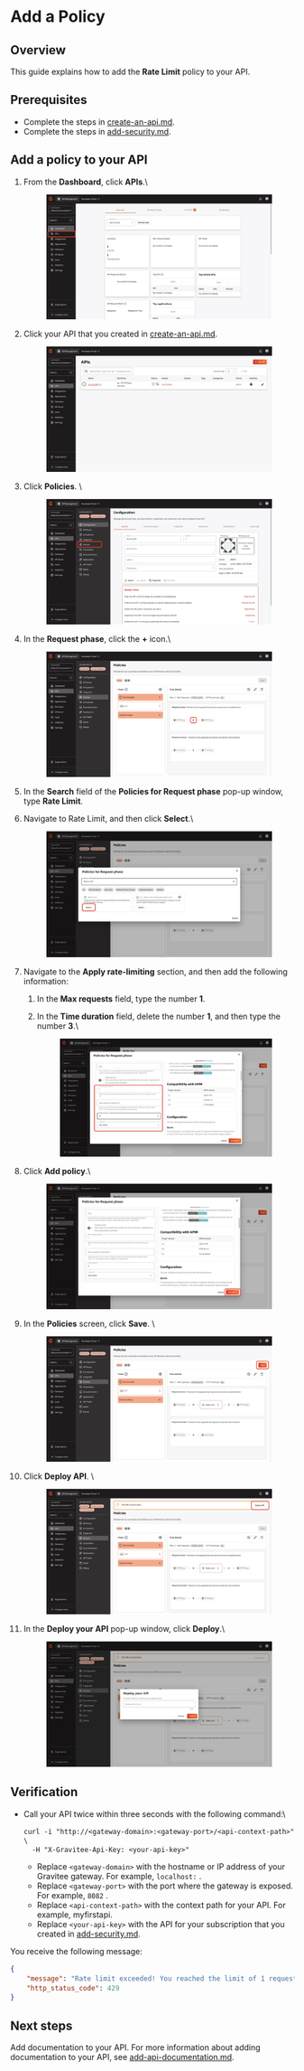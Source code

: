 # Add a Policy

## Overview

This guide explains how to add the **Rate Limit** policy to your API.

## Prerequisites&#x20;

* Complete the steps in [create-an-api.md](create-an-api.md "mention").
* Complete the steps in [add-security.md](add-security.md "mention").

## Add a policy to your API

1.  From the **Dashboard**, click **APIs**.\


    <figure><img src="../../.gitbook/assets/D2F7C967-F0C7-4992-984D-0684E5BE02C4.jpeg" alt=""><figcaption></figcaption></figure>
2.  Click your API that you created in [create-an-api.md](create-an-api.md "mention").\
    &#x20;

    <figure><img src="../../.gitbook/assets/image (358).png" alt=""><figcaption></figcaption></figure>
3.  Click **Policies**. \


    <figure><img src="../../.gitbook/assets/241E3A83-3746-47BA-9361-76312CA849E5.jpeg" alt=""><figcaption></figcaption></figure>
4.  In the **Request phase**, click the **+** icon.\


    <figure><img src="../../.gitbook/assets/1053008C-CE95-4FC4-868C-992C86122B02.jpeg" alt=""><figcaption></figcaption></figure>
5. In the **Search** field of the **Policies for Request phase** pop-up window, type **Rate Limit**.
6.  Navigate to Rate Limit, and then click **Select**.\


    <figure><img src="../../.gitbook/assets/7A919B5F-058C-437F-A7B1-FB48A370A0A8.jpeg" alt=""><figcaption></figcaption></figure>
7. Navigate to the **Apply rate-limiting** section, and then add the following information:
   1. &#x20;In the **Max requests** field, type the number **1**.&#x20;
   2.  In the **Time duration** field, delete the number **1**, and then type the number **3**.\


       <figure><img src="../../.gitbook/assets/C4FF3909-CCE6-4A43-8F48-D7A603485D17.jpeg" alt=""><figcaption></figcaption></figure>
8.  Click **Add policy**.\


    <figure><img src="../../.gitbook/assets/73534139-73DB-4AD0-9B8A-69B7FDC9A7F4.jpeg" alt=""><figcaption></figcaption></figure>
9.  In the **Policies** screen, click **Save**. \


    <figure><img src="../../.gitbook/assets/D36930DA-6E96-4B2E-8D0C-9AE36C4CFD1F.jpeg" alt=""><figcaption></figcaption></figure>
10. Click **Deploy API**. \


    <figure><img src="../../.gitbook/assets/1E2DDE15-217B-45E8-A1E6-20A12282B0E8.jpeg" alt=""><figcaption></figcaption></figure>
11. In the **Deploy your API** pop-up window, click **Deploy**.\


    <figure><img src="../../.gitbook/assets/image (359).png" alt=""><figcaption></figcaption></figure>

## Verification&#x20;

*   Call your API twice within three seconds with the following command:\


    ```
    curl -i "http://<gateway-domain>:<gateway-port>/<api-context-path>" \
      -H "X-Gravitee-Api-Key: <your-api-key>"
    ```

    * Replace `<gateway-domain>` with the hostname or IP address of your Gravitee gateway. For example, `localhost:` .
    * Replace `<gateway-port>` with the port where the gateway is exposed. For example, `8082` .
    * Replace `<api-context-path>` with the context path for your API. For example, myfirstapi.
    * Replace `<your-api-key>` with the API for your subscription that you created in [add-security.md](add-security.md "mention").

You receive the following message:

```json
{
    "message": "Rate limit exceeded! You reached the limit of 1 requests per 3 seconds",
    "http_status_code": 429
}
```

## Next steps

Add documentation to your API. For more information about adding documentation to your API, see [add-api-documentation.md](add-api-documentation.md "mention").
